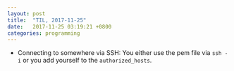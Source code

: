```yaml
---
layout: post
title:  "TIL, 2017-11-25"
date:   2017-11-25 03:19:21 +0800
categories: programming
---
```


- Connecting to somewhere via SSH: You either use the pem file via `ssh -i` or you add yourself to the `authorized_hosts`.
